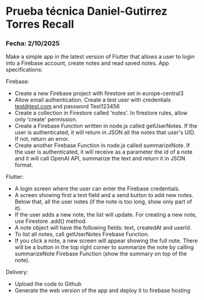 # Prueba técnica Daniel-Gutirrez Torres Recall

### Fecha: 2/10/2025

Make a simple app in the latest version of Flutter that allows a user to login into a Firebase account, create notes and read saved notes. App specifications:

Firebase:
- Create a new Firebase project with firestore set in europe-central3
- Allow email authentication. Create a test user with credentials test@test.com and password Test123456
- Create a collection in Firestore called 'notes'. In firestore rules, allow only 'create' permission.
- Create a Firebase Function written in node.js called getUserNotes. If the user is authenticated, it will return in JSON all the notes that user's UID. If not, return an error.
- Create another Firebase Function in node.js called summarizeNote. If the user is authenticated, it will receive as a parameter the id of a note and it will call OpenAI API, summarize the text and return it in JSON format.

Flutter:
- A login screen where the user can enter the Firebase credentials.
- A screen showing first a text field and a send button to add new notes. Below that, all the user notes (if the note is too long, show only part of it).
- If the user adds a new note, the list will update. For creating a new note, use Firestore .add() method.
- A note object will have the following fields: text, createdAt and userId.
- To list all notes, call getUserNotes Firebase Function.
- If you click a note, a new screen will appear showing the full note. There will be a button in the top right corner to summarize the note by calling summarizeNote Firebase Function (show the summary on top of the note).

Delivery:
- Upload the code to Github
- Generate the web version of the app and deploy it to firebase hosting
